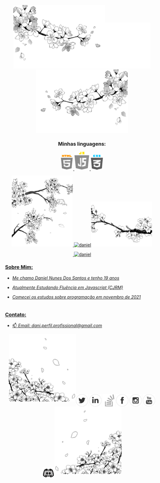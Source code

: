 
<div align="center">
<img width="300px" heigth="100px" src="https://github.com/Stilyx/Readme-images/blob/main/header-left-flower.png" /><img width="150px" heigth="200px" src="https://github.com/Stilyx/Readme-images/blob/main/transparent.png" /><img width="300px" heigth="100px" src="https://github.com/Stilyx/Readme-images/blob/main/header-right-flower.png" />
</div>



<h3 align="center">
  Minhas linguagens:
  </h3>
  
  
  <p align="center"> <a href="https://www.w3.org/html/" target="_blank" rel="noreferrer">
  <img src="https://github.com/Stilyx/Readme-images/blob/main/html-logo-definitive.png" alt="html5" width="40" height="50"/> </a> <a href="https://developer.mozilla.org/en-US/docs/Web/JavaScript" target="_blank" rel="noreferrer">
  </a> <a href="https://www.w3.org/html/" target="_blank" rel="noreferrer"><img src="https://github.com/Stilyx/Readme-images/blob/main/js-logo-definitive.png" alt="javascript" width="50" height="60"/> </a><a href="https://www.w3schools.com/css/" target="_blank" rel="noreferrer"><img src="https://github.com/Stilyx/Readme-images/blob/main/css-logo-definitive.png" alt="css3" width="40" height="50"/>
    
    
 <div align="center"> 
 <img width="200px" heigth="100" src="https://github.com/Stilyx/Readme-images/blob/main/main-left-flower.png"/> <img  src="https://github-readme-stats.vercel.app/api/top-langs/?username=Stilyx&layout=compact&langs_count=7&theme=dracula" alt="daniel"/><img width="200px" src= "https://github.com/Stilyx/Readme-images/blob/main/main-right-flower.png" />  
  </div>
  
 <p align="center">    
&nbsp;<img height="220px" src="https://github-readme-stats.vercel.app/api?username=Stilyx&show_icons=true&theme=dracula&include_all_commits=true&count_private=true" alt="daniel"/></p>
    
    
   
  <h3>
  Sobre Mim:
  </h3>
  
   -  *Me chamo Daniel Nunes Dos Santos e tenho 19 anos*  

 - *Atualmente Estudando Fluência em Javascript (CJRM)* 
 
 - *Comecei os estudos sobre programação em novembro de 2021*
  #
  
 
  

  <h3>
    Contato:
  </h3>
  <p>
    
  
    
  - 📫 *Email: dani.perfil.profissional@gmail.com*
    
<p>
  
  
  <div align="center">
<img width="220px" heigth="200px" src="https://github.com/Stilyx/Readme-images/blob/main/footer-left-flower.png" /><a href="https://twitter.com/ChorusDan" target="_blank"><img align="center" src="https://github.com/Stilyx/Readme-images/blob/main/twitter-icon.png" alt="ChorusDan_" height="40" width="40px" /></a>
<a href="https://www.linkedin.com/in/daniel-nunes-963333239/" target="blank"><img align="center" src="https://github.com/Stilyx/Readme-images/blob/main/linkedin-icon.png" alt="daniel-linkedin-profile" height="40" width="40px" /></a>
<a href="#########" target="blank"><img align="center" src="https://github.com/Stilyx/Readme-images/blob/main/1217146_stackoverflow_icon.png" alt="daniel-stackoverflow-profile" height="40" width="40px" /></a>
<a href="https://www.facebook.com/profile.php?viewas=100000686899395&id=100009231604628" target="blank"><img align="center" src="https://github.com/Stilyx/Readme-images/blob/main/facebook-icon.png" alt="daniel-facebook-profile" height="40" width="40px" /></a>
<a href="https://www.instagram.com/_coffee.dan/" target="blank"><img align="center" src="https://github.com/Stilyx/Readme-images/blob/main/instagram-icon.png" alt="daniel-instagram-profile" height="40" width="40px" /></a>
<a href="https://www.youtube.com/channel/UC_fpOX6KLDpRHScUEzzUe8A" target="blank"><img align="center" src="https://github.com/Stilyx/Readme-images/blob/main/youtube-icon.png" alt="daniel-youtube-profile" height="40" width="40px" /></a>
<a href="https://discord.gg/VR7f5jQY9N" target="_blank"><img align="center" src="https://github.com/Stilyx/Readme-images/blob/main/discord-definitive.png" alt="programação-curso-discord" height="40" width="40px" /></a><img width="220px" heigth="200px" src="https://github.com/Stilyx/Readme-images/blob/main/footer-right-flower.png" />
  </div>



<!--
**Stilyx/Stilyx** is a ✨ _special_ ✨ repository because its `README.md` (this file) appears on your GitHub profile.

320px

Here are some ideas to get you started:

- 🔭 I’m currently working on ...
- 🌱 I’m currently learning ...
- 👯 I’m looking to collaborate on ...
- 🤔 I’m looking for help with ...
- 💬 Ask me about ...
- 📫 How to reach me: ...
- 😄 Pronouns: ...
- ⚡ Fun fact: ...
-->
